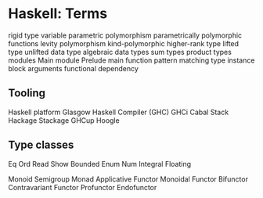 # Haskell: Terms

rigid type variable
parametric polymorphism
parametrically polymorphic functions
levity polymorphism
kind-polymorphic
higher-rank type
lifted type
unlifted data type
algebraic data types
sum types
product types
modules
Main module
Prelude
main function
pattern matching
type instance
block arguments
functional dependency



## Tooling
Haskell platform
Glasgow Haskell Compiler (GHC)
GHCi
Cabal
Stack
Hackage
Stackage
GHCup
Hoogle

## Type classes
Eq
Ord
Read
Show
Bounded
Enum
Num
Integral
Floating

Monoid
Semigroup
Monad
Applicative
Functor
Monoidal Functor
Bifunctor
Contravariant Functor
Profunctor
Endofunctor
